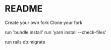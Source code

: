 # README

Create your own fork
Clone your fork

run 'bundle install'
run 'yarn install --check-files'

run rails db:migrate

